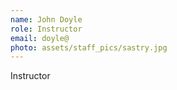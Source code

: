 ```yaml
---
name: John Doyle
role: Instructor
email: doyle@
photo: assets/staff_pics/sastry.jpg
---
```

Instructor
